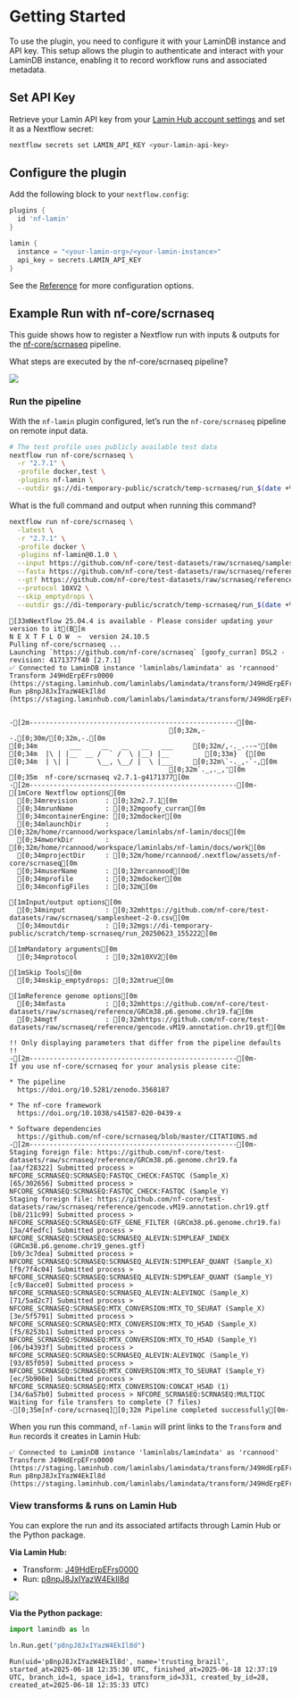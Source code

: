 # Getting Started

To use the plugin, you need to configure it with your LaminDB instance
and API key. This setup allows the plugin to authenticate and interact
with your LaminDB instance, enabling it to record workflow runs and
associated metadata.

## Set API Key

Retrieve your Lamin API key from your [Lamin Hub account
settings](https://lamin.ai/settings) and set it as a Nextflow secret:

```bash
nextflow secrets set LAMIN_API_KEY <your-lamin-api-key>
```

## Configure the plugin

Add the following block to your `nextflow.config`:

```groovy
plugins {
  id 'nf-lamin'
}

lamin {
  instance = "<your-lamin-org>/<your-lamin-instance>"
  api_key = secrets.LAMIN_API_KEY
}
```

See the [Reference](reference) for more configuration options.

## Example Run with nf-core/scrnaseq

This guide shows how to register a Nextflow run with inputs & outputs
for the [nf-core/scrnaseq](https://nf-co.re/scrnaseq/latest) pipeline.

<div class="dropdown">

What steps are executed by the nf-core/scrnaseq pipeline?

<!-- The diagram is from the nf-core/scrnaseq GitHub repository. -->

![](nf_core_scrnaseq_diagram.png)

</div>

### Run the pipeline

With the `nf-lamin` plugin configured, let’s run the `nf-core/scrnaseq`
pipeline on remote input data.

```bash
# The test profile uses publicly available test data
nextflow run nf-core/scrnaseq \
  -r "2.7.1" \
  -profile docker,test \
  -plugins nf-lamin \
  --outdir gs://di-temporary-public/scratch/temp-scrnaseq/run_$(date +%Y%m%d_%H%M%S)
```

<div class="dropdown">

What is the full command and output when running this command?

```bash
nextflow run nf-core/scrnaseq \
  -latest \
  -r "2.7.1" \
  -profile docker \
  -plugins nf-lamin@0.1.0 \
  --input https://github.com/nf-core/test-datasets/raw/scrnaseq/samplesheet-2-0.csv \
  --fasta https://github.com/nf-core/test-datasets/raw/scrnaseq/reference/GRCm38.p6.genome.chr19.fa \
  --gtf https://github.com/nf-core/test-datasets/raw/scrnaseq/reference/gencode.vM19.annotation.chr19.gtf \
  --protocol 10XV2 \
  --skip_emptydrops \
  --outdir gs://di-temporary-public/scratch/temp-scrnaseq/run_$(date +%Y%m%d_%H%M%S)
```

    [33mNextflow 25.04.4 is available - Please consider updating your version to it(B[m
    N E X T F L O W  ~  version 24.10.5
    Pulling nf-core/scrnaseq ...
    Launching `https://github.com/nf-core/scrnaseq` [goofy_curran] DSL2 - revision: 4171377f40 [2.7.1]
    ✅ Connected to LaminDB instance 'laminlabs/lamindata' as 'rcannood'
    Transform J49HdErpEFrs0000 (https://staging.laminhub.com/laminlabs/lamindata/transform/J49HdErpEFrs0000)
    Run p8npJ8JxIYazW4EkIl8d (https://staging.laminhub.com/laminlabs/lamindata/transform/J49HdErpEFrs0000/p8npJ8JxIYazW4EkIl8d)


    -[2m----------------------------------------------------[0m-
                                            [0;32m,--.[0;30m/[0;32m,-.[0m
    [0;34m        ___     __   __   __   ___     [0;32m/,-._.--~'[0m
    [0;34m  |\ | |__  __ /  ` /  \ |__) |__         [0;33m}  {[0m
    [0;34m  | \| |       \__, \__/ |  \ |___     [0;32m\`-._,-`-,[0m
                                            [0;32m`._,._,'[0m
    [0;35m  nf-core/scrnaseq v2.7.1-g4171377[0m
    -[2m----------------------------------------------------[0m-
    [1mCore Nextflow options[0m
      [0;34mrevision       : [0;32m2.7.1[0m
      [0;34mrunName        : [0;32mgoofy_curran[0m
      [0;34mcontainerEngine: [0;32mdocker[0m
      [0;34mlaunchDir      : [0;32m/home/rcannood/workspace/laminlabs/nf-lamin/docs[0m
      [0;34mworkDir        : [0;32m/home/rcannood/workspace/laminlabs/nf-lamin/docs/work[0m
      [0;34mprojectDir     : [0;32m/home/rcannood/.nextflow/assets/nf-core/scrnaseq[0m
      [0;34muserName       : [0;32mrcannood[0m
      [0;34mprofile        : [0;32mdocker[0m
      [0;34mconfigFiles    : [0;32m[0m

    [1mInput/output options[0m
      [0;34minput          : [0;32mhttps://github.com/nf-core/test-datasets/raw/scrnaseq/samplesheet-2-0.csv[0m
      [0;34moutdir         : [0;32mgs://di-temporary-public/scratch/temp-scrnaseq/run_20250623_155222[0m

    [1mMandatory arguments[0m
      [0;34mprotocol       : [0;32m10XV2[0m

    [1mSkip Tools[0m
      [0;34mskip_emptydrops: [0;32mtrue[0m

    [1mReference genome options[0m
      [0;34mfasta          : [0;32mhttps://github.com/nf-core/test-datasets/raw/scrnaseq/reference/GRCm38.p6.genome.chr19.fa[0m
      [0;34mgtf            : [0;32mhttps://github.com/nf-core/test-datasets/raw/scrnaseq/reference/gencode.vM19.annotation.chr19.gtf[0m

    !! Only displaying parameters that differ from the pipeline defaults !!
    -[2m----------------------------------------------------[0m-
    If you use nf-core/scrnaseq for your analysis please cite:

    * The pipeline
      https://doi.org/10.5281/zenodo.3568187

    * The nf-core framework
      https://doi.org/10.1038/s41587-020-0439-x

    * Software dependencies
      https://github.com/nf-core/scrnaseq/blob/master/CITATIONS.md
    -[2m----------------------------------------------------[0m-
    Staging foreign file: https://github.com/nf-core/test-datasets/raw/scrnaseq/reference/GRCm38.p6.genome.chr19.fa
    [aa/f28322] Submitted process > NFCORE_SCRNASEQ:SCRNASEQ:FASTQC_CHECK:FASTQC (Sample_X)
    [65/302656] Submitted process > NFCORE_SCRNASEQ:SCRNASEQ:FASTQC_CHECK:FASTQC (Sample_Y)
    Staging foreign file: https://github.com/nf-core/test-datasets/raw/scrnaseq/reference/gencode.vM19.annotation.chr19.gtf
    [b8/211c99] Submitted process > NFCORE_SCRNASEQ:SCRNASEQ:GTF_GENE_FILTER (GRCm38.p6.genome.chr19.fa)
    [3a/4fedfc] Submitted process > NFCORE_SCRNASEQ:SCRNASEQ:SCRNASEQ_ALEVIN:SIMPLEAF_INDEX (GRCm38.p6.genome.chr19_genes.gtf)
    [b9/3c7dea] Submitted process > NFCORE_SCRNASEQ:SCRNASEQ:SCRNASEQ_ALEVIN:SIMPLEAF_QUANT (Sample_X)
    [f9/7f4c04] Submitted process > NFCORE_SCRNASEQ:SCRNASEQ:SCRNASEQ_ALEVIN:SIMPLEAF_QUANT (Sample_Y)
    [c9/8acce0] Submitted process > NFCORE_SCRNASEQ:SCRNASEQ:SCRNASEQ_ALEVIN:ALEVINQC (Sample_X)
    [71/5ad2c7] Submitted process > NFCORE_SCRNASEQ:SCRNASEQ:MTX_CONVERSION:MTX_TO_SEURAT (Sample_X)
    [3e/5f5791] Submitted process > NFCORE_SCRNASEQ:SCRNASEQ:MTX_CONVERSION:MTX_TO_H5AD (Sample_X)
    [f5/8253b1] Submitted process > NFCORE_SCRNASEQ:SCRNASEQ:MTX_CONVERSION:MTX_TO_H5AD (Sample_Y)
    [06/b4393f] Submitted process > NFCORE_SCRNASEQ:SCRNASEQ:SCRNASEQ_ALEVIN:ALEVINQC (Sample_Y)
    [93/85f059] Submitted process > NFCORE_SCRNASEQ:SCRNASEQ:MTX_CONVERSION:MTX_TO_SEURAT (Sample_Y)
    [ec/5b908e] Submitted process > NFCORE_SCRNASEQ:SCRNASEQ:MTX_CONVERSION:CONCAT_H5AD (1)
    [34/6a57b0] Submitted process > NFCORE_SCRNASEQ:SCRNASEQ:MULTIQC
    Waiting for file transfers to complete (7 files)
    -[0;35m[nf-core/scrnaseq][0;32m Pipeline completed successfully[0m-

</div>

When you run this command, `nf-lamin` will print links to the
`Transform` and `Run` records it creates in Lamin Hub:

    ✅ Connected to LaminDB instance 'laminlabs/lamindata' as 'rcannood'
    Transform J49HdErpEFrs0000 (https://staging.laminhub.com/laminlabs/lamindata/transform/J49HdErpEFrs0000)
    Run p8npJ8JxIYazW4EkIl8d (https://staging.laminhub.com/laminlabs/lamindata/transform/J49HdErpEFrs0000/p8npJ8JxIYazW4EkIl8d)

### View transforms & runs on Lamin Hub

You can explore the run and its associated artifacts through Lamin Hub
or the Python package.

**Via Lamin Hub:**

- Transform:
  [J49HdErpEFrs0000](https://staging.laminhub.com/laminlabs/lamindata/transform/J49HdErpEFrs0000)
- Run:
  [p8npJ8JxIYazW4EkIl8d](https://staging.laminhub.com/laminlabs/lamindata/transform/J49HdErpEFrs0000/p8npJ8JxIYazW4EkIl8d)

![](nf_core_scrnaseq_run.png)

**Via the Python package:**

```python
import lamindb as ln

ln.Run.get("p8npJ8JxIYazW4EkIl8d")
```

    Run(uid='p8npJ8JxIYazW4EkIl8d', name='trusting_brazil', started_at=2025-06-18 12:35:30 UTC, finished_at=2025-06-18 12:37:19 UTC, branch_id=1, space_id=1, transform_id=331, created_by_id=28, created_at=2025-06-18 12:35:33 UTC)
